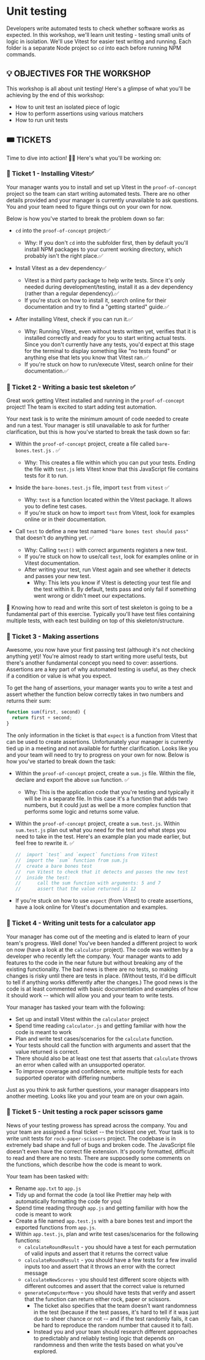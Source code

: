 # Unit testing

Developers write automated tests to check whether software works as expected. In this workshop, we'll learn unit testing - testing small units of logic in isolation. We'll use Vitest for easier test writing and running. Each folder is a separate Node project so `cd` into each before running NPM commands.

## 💡 OBJECTIVES FOR THE WORKSHOP

This workshop is all about unit testing! Here's a glimpse of what you'll be achieving by the end of this workshop:

- How to unit test an isolated piece of logic
- How to perform assertions using various matchers
- How to run unit tests

## 🎟️ TICKETS

Time to dive into action! 🏊‍♂️ Here's what you'll be working on:

### 🎫 Ticket 1 - Installing Vitest✅

Your manager wants you to install and set up Vitest in the `proof-of-concept` project so the team can start writing automated tests. There are no other details provided and your manager is currently unavailable to ask questions. You and your team need to figure things out on your own for now.

Below is how you've started to break the problem down so far:

- `cd` into the `proof-of-concept` project✅
  - Why: If you don't `cd` into the subfolder first, then by default you'll install NPM packages to your current working directory, which probably isn't the right place.✅
- Install Vitest as a dev dependency✅

  - Vitest is a third party package to help write tests. Since it's only needed during development/testing, install it as a dev dependency (rather than a regular dependency).✅
  - If you're stuck on how to install it, search online for their documentation and try to find a "getting started" guide.✅

- After installing Vitest, check if you can run it.✅

  - Why: Running Vitest, even without tests written yet, verifies that it is installed correctly and ready for you to start writing actual tests. Since you don't currently have any tests, you'd expect at this stage for the terminal to display something like "no tests found" or anything else that lets you know that Vitest ran.✅
  - If you're stuck on how to run/execute Vitest, search online for their documentation.✅

### 🎫 Ticket 2 - Writing a basic test skeleton ✅

Great work getting Vitest installed and running in the `proof-of-concept` project! The team is excited to start adding test automation.

Your next task is to write the minimum amount of code needed to create and run a test. Your manager is still unavailable to ask for further clarification, but this is how you've started to break the task down so far:

- Within the `proof-of-concept` project, create a file called `bare-bones.test.js` . ✅
  - Why: This creates a file within which you can put your tests. Ending the file with `test.js` lets Vitest know that this JavaScript file contains tests for it to run.
- Inside the `bare-bones.test.js` file, import `test` from `vitest` ✅
  - Why: `test` is a function located within the Vitest package. It allows you to define test cases.
  - If you're stuck on how to import `test` from Vitest, look for examples online or in their documentation.
- Call `test` to define a new test named `"bare bones test should pass"` that doesn't do anything yet. ✅

  - Why: Calling `test()` with correct arguments registers a new test.
  - If you're stuck on how to use/call `test`, look for examples online or in Vitest documentation.
  - After writing your test, run Vitest again and see whether it detects and passes your new test.
    - Why: This lets you know if Vitest is detecting your test file and the test within it. By default, tests pass and only fail if something went wrong or didn't meet our expectations.

🎯 Knowing how to read and write this sort of test skeleton is going to be a fundamental part of this exercise. Typically you'll have test files containing multiple tests, with each test building on top of this skeleton/structure.

### 🎫 Ticket 3 - Making assertions

Awesome, you now have your first passing test (although it's not checking anything yet)! You're almost ready to start writing more useful tests, but there's another fundamental concept you need to cover: assertions. Assertions are a key part of why automated testing is useful, as they check if a condition or value is what you expect.

To get the hang of assertions, your manager wants you to write a test and assert whether the function below correctly takes in two numbers and returns their sum:

```js
function sum(first, second) {
  return first + second;
}
```

The only information in the ticket is that `expect` is a function from Vitest that can be used to create assertions. Unfortunately your manager is currently tied up in a meeting and not available for further clarification. Looks like you and your team will need to try to progress on your own for now. Below is how you've started to break down the task:

- Within the `proof-of-concept` project, create a `sum.js` file. Within the file, declare and export the above `sum` function. ✅
  - Why: This is the application code that you're testing and typically it will be in a separate file. In this case it's a function that adds two numbers, but it could just as well be a more complex function that performs some logic and returns some value.
- Within the `proof-of-concept` project, create a `sum.test.js`. Within `sum.test.js` plan out what you need for the test and what steps you need to take in the test. Here's an example plan you made earlier, but feel free to rewrite it. ✅

  ```js
  //  import `test` and `expect` functions from Vitest
  //  import the `sum` function from sum.js
  //  create a bare bones test
  //  run Vitest to check that it detects and passes the new test
  //  inside the test:
  //      call the sum function with arguments: 5 and 7
  //      assert that the value returned is 12
  ```

- If you're stuck on how to use `expect` (from Vitest) to create assertions, have a look online for Vitest's documentation and examples.

### 🎫 Ticket 4 - Writing unit tests for a calculator app

Your manager has come out of the meeting and is elated to learn of your team's progress. Well done! You've been handed a different project to work on now (have a look at the `calculator` project). The code was written by a developer who recently left the company. Your manager wants to add features to the code in the near future but without breaking any of the existing functionality. The bad news is there are no tests, so making changes is risky until there are tests in place. (Without tests, it'd be difficult to tell if anything works differently after the changes.) The good news is the code is at least commented with basic documentation and examples of how it should work -- which will allow you and your team to write tests.

Your manager has tasked your team with the following:

- Set up and install Vitest within the `calculator` project
- Spend time reading `calculator.js` and getting familiar with how the code is meant to work
- Plan and write test cases/scenarios for the `calculate` function.
- Your tests should call the function with arguments and assert that the value returned is correct.
- There should also be at least one test that asserts that `calculate` throws an error when called with an unsupported operator.
- To improve coverage and confidence, write multiple tests for each supported operator with differing numbers.

Just as you think to ask further questions, your manager disappears into another meeting. Looks like you and your team are on your own again.

### 🎫 Ticket 5 - Unit testing a rock paper scissors game

News of your testing prowess has spread across the company. You and your team are assigned a final ticket -- the trickiest one yet. Your task is to write unit tests for `rock-paper-scissors` project. The codebase is in extremely bad shape and full of bugs and broken code. The JavaScript file doesn't even have the correct file extension. It's poorly formatted, difficult to read and there are no tests. There are supposedly some comments on the functions, which describe how the code is meant to work.

Your team has been tasked with:

- Rename `app.txt` to `app.js`
- Tidy up and format the code (a tool like Prettier may help with automatically formatting the code for you)
- Spend time reading through `app.js` and getting familiar with how the code is meant to work
- Create a file named `app.test.js` with a bare bones test and import the exported functions from `app.js`.
- Within `app.test.js`, plan and write test cases/scenarios for the following functions:
  - `calculateRoundResult` - you should have a test for each permutation of valid inputs and assert that it returns the correct value
  - `calculateRoundResult` - you should have a few tests for a few invalid inputs too and assert that it throws an error with the correct message
  - `calculateNewScores` - you should test different score objects with different outcomes and assert that the correct value is returned
  - `generateComputerMove` - you should have tests that verify and assert that the function can return either rock, paper or scissors.
    - The ticket also specifies that the team doesn't want randomness in the test (because if the test passes, it's hard to tell if it was just due to sheer chance or not -- and if the test randomly fails, it can be hard to reproduce the random number that caused it to fail).
    - Instead you and your team should research different approaches to predictably and reliably testing logic that depends on randomness and then write the tests based on what you've explored.
